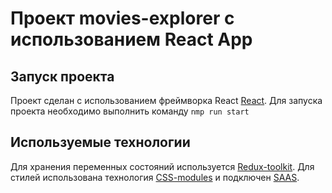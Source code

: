 # Проект movies-explorer с использованием React App

## Запуск проекта
Проект сделан с использованием фреймворка React [React](https://reactjs.org/).
Для запуска проекта необходимо выполнить команду ```nmp run start```

## Используемые технологии
Для хранения переменных состояний используется [Redux-toolkit](https://redux-toolkit.js.org/).
Для стилей использована технология [CSS-modules](https://create-react-app.dev/docs/adding-a-css-modules-stylesheet) и подключен [SAAS](https://sass-lang.com/).